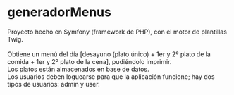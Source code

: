 # generadorMenus
Proyecto hecho en Symfony (framework de PHP), con el motor de plantillas Twig.<br><br>
Obtiene un menú del día [desayuno (plato único) + 1er y 2º plato de la comida + 1er y 2º plato de la cena], pudiéndolo imprimir.<br>
Los platos están almacenados en base de datos.<br>
Los usuarios deben loguearse para que la aplicación funcione; hay dos tipos de usuarios: admin y user.
